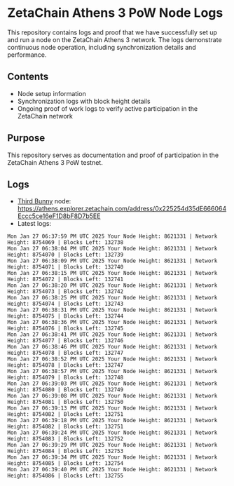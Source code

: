 # ZetaChain Athens 3 PoW Node Logs
This repository contains logs and proof that we have successfully set up and run a node on the ZetaChain Athens 3 network. The logs demonstrate continuous node operation, including synchronization details and performance.

## Contents
- Node setup information
- Synchronization logs with block height details
- Ongoing proof of work logs to verify active participation in the ZetaChain network

## Purpose
This repository serves as documentation and proof of participation in the ZetaChain Athens 3 PoW testnet.

## Logs

- [Third Bunny](https://thirdbunny.xyz/) node: https://athens.explorer.zetachain.com/address/0x225254d35dE666064Eccc5ce16eF1D8bF8D7b5EE
- Latest logs:
```
Mon Jan 27 06:37:59 PM UTC 2025 Your Node Height: 8621331 | Network Height: 8754069 | Blocks Left: 132738
Mon Jan 27 06:38:04 PM UTC 2025 Your Node Height: 8621331 | Network Height: 8754070 | Blocks Left: 132739
Mon Jan 27 06:38:09 PM UTC 2025 Your Node Height: 8621331 | Network Height: 8754071 | Blocks Left: 132740
Mon Jan 27 06:38:15 PM UTC 2025 Your Node Height: 8621331 | Network Height: 8754072 | Blocks Left: 132741
Mon Jan 27 06:38:20 PM UTC 2025 Your Node Height: 8621331 | Network Height: 8754073 | Blocks Left: 132742
Mon Jan 27 06:38:25 PM UTC 2025 Your Node Height: 8621331 | Network Height: 8754074 | Blocks Left: 132743
Mon Jan 27 06:38:31 PM UTC 2025 Your Node Height: 8621331 | Network Height: 8754075 | Blocks Left: 132744
Mon Jan 27 06:38:36 PM UTC 2025 Your Node Height: 8621331 | Network Height: 8754076 | Blocks Left: 132745
Mon Jan 27 06:38:41 PM UTC 2025 Your Node Height: 8621331 | Network Height: 8754077 | Blocks Left: 132746
Mon Jan 27 06:38:46 PM UTC 2025 Your Node Height: 8621331 | Network Height: 8754078 | Blocks Left: 132747
Mon Jan 27 06:38:52 PM UTC 2025 Your Node Height: 8621331 | Network Height: 8754078 | Blocks Left: 132747
Mon Jan 27 06:38:57 PM UTC 2025 Your Node Height: 8621331 | Network Height: 8754079 | Blocks Left: 132748
Mon Jan 27 06:39:03 PM UTC 2025 Your Node Height: 8621331 | Network Height: 8754080 | Blocks Left: 132749
Mon Jan 27 06:39:08 PM UTC 2025 Your Node Height: 8621331 | Network Height: 8754081 | Blocks Left: 132750
Mon Jan 27 06:39:13 PM UTC 2025 Your Node Height: 8621331 | Network Height: 8754082 | Blocks Left: 132751
Mon Jan 27 06:39:18 PM UTC 2025 Your Node Height: 8621331 | Network Height: 8754082 | Blocks Left: 132751
Mon Jan 27 06:39:24 PM UTC 2025 Your Node Height: 8621331 | Network Height: 8754083 | Blocks Left: 132752
Mon Jan 27 06:39:29 PM UTC 2025 Your Node Height: 8621331 | Network Height: 8754084 | Blocks Left: 132753
Mon Jan 27 06:39:34 PM UTC 2025 Your Node Height: 8621331 | Network Height: 8754085 | Blocks Left: 132754
Mon Jan 27 06:39:40 PM UTC 2025 Your Node Height: 8621331 | Network Height: 8754086 | Blocks Left: 132755
```

